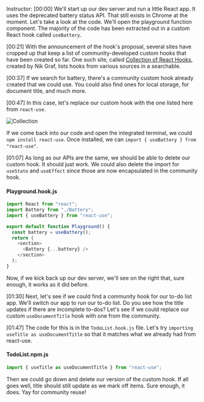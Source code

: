 Instructor: [00:00] We'll start up our dev server and run a little React app. It uses the deprecated battery status API. That still exists in Chrome at the moment. Let's take a look at the code. We'll open the playground function component. The majority of the code has been extracted out in a custom React hook called `useBattery`.

[00:21] With the announcement of the hook's proposal, several sites have cropped up that keep a list of community-developed custom hooks that have been created so far. One such site, called [Collection of React Hooks](http://nikgraf.github.io/react-hooks), created by Nik Graf, lists hooks from various sources in a searchable.

[00:37] If we search for battery, there's a community custom hook already created that we could use. You could also find ones for local storage, for document title, and much more.

[00:47] In this case, let's replace our custom hook with the one listed here from `react-use`.

![Collection](https://res.cloudinary.com/dg3gyk0gu/image/upload/v1544386008/transcript-images/react-leverage-an-existing-community-hook-in-your-react-function-component-collection.png)

If we come back into our code and open the integrated terminal, we could `npm install react-use`. Once installed, we can `import { useBattery } from "react-use"`.

[01:07] As long as our APIs are the same, we should be able to delete our custom hook. It should just work. We could also delete the import for `useState` and `useEffect` since those are now encapsulated in the community hook. 

#### Playground.hook.js
```javascript
import React from "react";
import Battery from "./Battery";
import { useBattery } from "react-use";

export default function Playground() {
  const battery = useBattery();
  return (
    <section>
      <Battery {...battery} />
    </section>
  );
}
```

Now, if we kick back up our dev server, we'll see on the right that, sure enough, it works as it did before.

[01:30] Next, let's see if we could find a community hook for our to-do list app. We'll switch our app to run our to-do list. Do you see how the title updates if there are incomplete to-dos? Let's see if we could replace our custom `useDocumentTitle` hook with one from the community.

[01:47] The code for this is in the `TodoList.hook.js` file. Let's try `importing useTitle as useDocumentTitle` so that it matches what we already had from react-use. 

#### TodoList.npm.js
```javascript
import { useTitle as useDocumentTitle } from "react-use";
```

Then we could go down and delete our version of the custom hook. If all goes well, title should still update as we mark off items. Sure enough, it does. Yay for community reuse!
